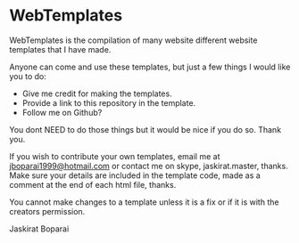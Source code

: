 WebTemplates
============

WebTemplates is the compilation of many website different website templates that I have made. 

Anyone can come and use these templates, but just a few things I would like you to do:

- Give me credit for making the templates.
- Provide a link to this repository in the template.
- Follow me on Github? 

You dont NEED to do those things but it would be nice if you do so. Thank you.

If you wish to contribute your own templates, email me at jboparai1999@hotmail.com or contact me on skype, jaskirat.master, thanks. Make sure your details are included in the template code, made as a comment at the end of each html file, thanks.

You cannot make changes to a template unless it is a fix or if it is with the creators permission.

Jaskirat Boparai



